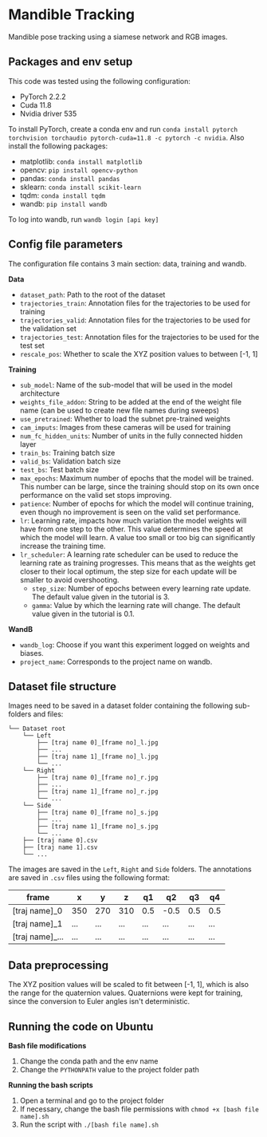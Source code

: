 # Mandible Tracking
Mandible pose tracking using a siamese network and RGB images.

## Packages and env setup
This code was tested using the following configuration: 
* PyTorch 2.2.2
* Cuda 11.8
* Nvidia driver 535

To install PyTorch, create a conda env and run `conda install pytorch torchvision torchaudio pytorch-cuda=11.8 -c pytorch -c nvidia`.
Also install the following packages: 
* matplotlib: `conda install matplotlib`
* opencv: `pip install opencv-python`
* pandas: `conda install pandas`
* sklearn: `conda install scikit-learn`
* tqdm: `conda install tqdm`
* wandb: `pip install wandb`

To log into wandb, run `wandb login [api key]`


## Config file parameters
The configuration file contains 3 main section: data, training and wandb.

**Data**
- `dataset_path`: Path to the root of the dataset
- `trajectories_train`: Annotation files for the trajectories to be used for training
- `trajectories_valid`: Annotation files for the trajectories to be used for the validation set
- `trajectories_test`: Annotation files for the trajectories to be used for the test set
- `rescale_pos`: Whether to scale the XYZ position values to between [-1, 1]

**Training**
- `sub_model`: Name of the sub-model that will be used in the model architecture
- `weights_file_addon`: String to be added at the end of the weight file name (can be used to create new file names during sweeps)
- `use_pretrained`: Whether to load the subnet pre-trained weights 
- `cam_imputs`: Images from these cameras will be used for training
- `num_fc_hidden_units`: Number of units in the fully connected hidden layer
- `train_bs`: Training batch size
- `valid_bs`: Validation batch size
- `test_bs`: Test batch size
- `max_epochs`: Maximum number of epochs that the model will be trained. This number can be large, since the training 
should stop on its own once performance on the valid set stops improving.
- `patience`: Number of epochs for which the model will continue training, even though no improvement is seen on the 
valid set performance.
- `lr`: Learning rate, impacts how much variation the model weights will have from one step to the other. This value 
determines the speed at which the model will learn. A value too small or too big can significantly increase the 
training time.
- `lr_scheduler`: A learning rate scheduler can be used to reduce the learning rate as training progresses. This means
that as the weights get closer to their local optimum, the step size for each update will be smaller to avoid 
overshooting.
  - `step_size`: Number of epochs between every learning rate update. The default value given in the tutorial is 3.
  - `gamma`: Value by which the learning rate will change. The default value given in the tutorial is 0.1.

**WandB**
- `wandb_log`: Choose if you want this experiment logged on weights and biases.
- `project_name`: Corresponds to the project name on wandb.

## Dataset file structure
Images need to be saved in a dataset folder containing the following sub-folders and files:
```
└── Dataset root
    └── Left
        ├── [traj name 0]_[frame no]_l.jpg
        ├── ...
        ├── [traj name 1]_[frame no]_l.jpg
        └── ...
    └── Right
        ├── [traj name 0]_[frame no]_r.jpg
        ├── ...
        ├── [traj name 1]_[frame no]_r.jpg
        └── ...
    └── Side
        ├── [traj name 0]_[frame no]_s.jpg
        ├── ...
        ├── [traj name 1]_[frame no]_s.jpg
        └── ...
    ├── [traj name 0].csv
    ├── [traj name 1].csv
    └── ...
```
The images are saved in the `Left`, `Right` and `Side` folders. 
The annotations are saved in `.csv` files using the following format:

| frame           | x   | y   | z   | q1  | q2   | q3  | q4  |
|-----------------|-----|-----|-----|-----|------|-----|-----|
| [traj name]_0   | 350 | 270 | 310 | 0.5 | -0.5 | 0.5 | 0.5 |
| [traj name]_1   | ... | ... | ... | ... | ...  | ... | ... |
| [traj name]_... | ... | ... | ... | ... | ...  | ... | ... |


## Data preprocessing
The XYZ position values will be scaled to fit between [-1, 1], which is also the range for the quaternion values.
Quaternions were kept for training, since the conversion to Euler angles isn't deterministic.

## Running the code on Ubuntu
**Bash file modifications**
1. Change the conda path and the env name
2. Change the `PYTHONPATH` value to the project folder path

**Running the bash scripts**
1. Open a terminal and go to the project folder
2. If necessary, change the bash file permissions with `chmod +x [bash file name].sh`
3. Run the script with `./[bash file name].sh`
